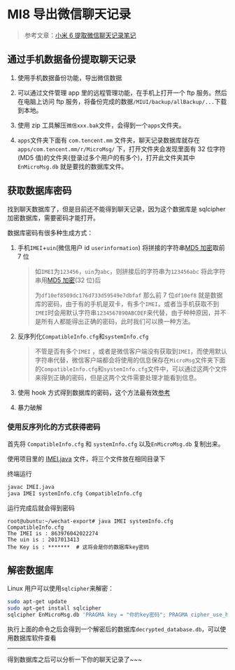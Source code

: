 # MI8 导出微信聊天记录

> 参考文章：[小米 6 提取微信聊天记录笔记](https://github.com/Heyxk/notes/blob/master/notes/%E5%B0%8F%E7%B1%B3%E6%89%8B%E6%9C%BA%E6%8F%90%E5%8F%96%E5%BE%AE%E4%BF%A1%E8%81%8A%E5%A4%A9%E8%AE%B0%E5%BD%95%E6%95%B0%E6%8D%AE%E5%BA%93.md)

## 通过手机数据备份提取聊天记录

1. 使用手机数据备份功能，导出微信数据

2. 可以通过文件管理 app 里的远程管理功能，在手机上打开一个 ftp 服务。然后在电脑上访问 ftp 服务，将备份完成的数据`/MIUI/backup/allBackup/...`下载到本地。

3. 使用 zip 工具解压`微信xxx.bak`文件，会得到一个`apps`文件夹。

4. `apps`文件夹下面有 `com.tencent.mm` 文件夹，聊天记录数据库就存在 `apps/com.tencent.mm/r/MicroMsg/` 下，打开文件夹会发现里面有 32 位字符(MD5 值)的文件夹(登录过多个用户的有多个)，打开此文件夹其中 `EnMicroMsg.db` 就是要找的数据库文件。

## 获取数据库密码

找到聊天数据库了，但是目前还不能得到聊天记录，因为这个数据库是 sqlcipher 加密数据库，需要密码才能打开。

数据库密码有很多种生成方式：

1. 手机`IMEI`+`uin`(微信用户 id `userinformation`) 将拼接的字符串[MD5 加密](http://tool.chinaz.com/tools/md5.aspx)取前 7 位

   > 如`IMEI`为`123456`，`uin`为`abc`，则拼接后的字符串为`123456abc` 将此字符串用[MD5 加密](http://tool.chinaz.com/tools/md5.aspx)(32 位)后
   >
   > 为`df10ef8509dc176d733d59549e7dbfaf` 那么前 7 位`df10ef8` 就是数据库的密码，由于有的手机是双卡，有多个`IMEI`，或者当手机获取不到`IMEI`时会用默认字符串`1234567890ABCDEF`来代替，由于种种原因，并不是所有人都能得出正确的密码，此时我们可以换一种方法。

2. 反序列化`CompatibleInfo.cfg`和`systemInfo.cfg`

   > 不管是否有多个`IMEI` ，或者是微信客户端没有获取到`IMEI`，而使用默认字符串代替，微信客户端都会将使用的信息保存在`MicroMsg`文件夹下面的`CompatibleInfo.cfg`和`systemInfo.cfg`文件中，可以通过这两个文件来得到正确的密码，但是这两个文件需要处理才能看到信息。

3. 使用 hook 方式得到数据库的密码，这个方法最有效[参考](https://blog.csdn.net/qq_24280381/article/details/73521836)

4. 暴力破解

### 使用反序列化的方式获得密码

首先将 `CompatibleInfo.cfg` 和 `systemInfo.cfg` 以及`EnMicroMsg.db` 复制出来。

使用项目里的 [IMEI.java](./IMEI.java) 文件，将三个文件放在相同目录下

终端运行

```bash
javac IMEI.java
java IMEI systemInfo.cfg CompatibleInfo.cfg
```

运行完成后就会得到密码

```shell
root@ubuntu:~/wechat-export# java IMEI systemInfo.cfg  CompatibleInfo.cfg
The IMEI is : 863976042022274
The uin is : 2017013413
The Key is : *******  # 这将会是你的数据库key密码
```

## 解密数据库

Linux 用户可以使用`sqlcipher`来解密：

```bash
sudo apt-get update
sudo apt-get install sqlcipher
sqlcipher EnMicroMsg.db 'PRAGMA key = "你的key密码"; PRAGMA cipher_use_hmac = off; PRAGMA kdf_iter = 4000; ATTACH DATABASE "decrypted_database.db" AS decrypted_database KEY "";SELECT sqlcipher_export("decrypted_database");DETACH DATABASE decrypted_database;'
```

执行上面的命令之后会得到一个解密后的数据库`decrypted_database.db`，可以使用数据库软件查看

---

得到数据库之后可以分析一下你的聊天记录了~~~
